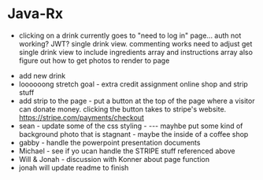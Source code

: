 # Java-Rx

- clicking on a drink currently goes to "need to log in" page... auth not working? JWT? single drink view. commenting works
  need to adjust get single drink view to include ingredients array and instructions array
  also figure out how to get photos to render to page

* add new drink
* loooooong stretch goal - extra credit assignment online shop and strip stuff
* add strip to the page - put a button at the top of the page where a visitor can donate money. clicking the button takes to stripe's website. https://stripe.com/payments/checkout
* sean - update some of the css styling - --- mayhbe put some kind of background photo that is stagnant - maybe the inside of a coffee shop
* gabby - handle the powerpoint presentation documents
* Michael - see if yo ucan handle the STRIPE stuff referenced above
* Will & Jonah - discussion with Konner about page function
* jonah will update readme to finish
